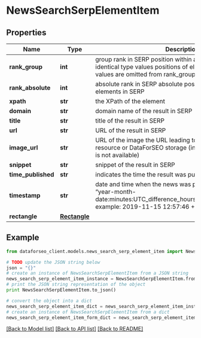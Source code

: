 # NewsSearchSerpElementItem


## Properties

Name | Type | Description | Notes
------------ | ------------- | ------------- | -------------
**rank_group** | **int** | group rank in SERP position within a group of elements with identical type values positions of elements with different type values are omitted from rank_group | [optional] 
**rank_absolute** | **int** | absolute rank in SERP absolute position among all the elements in SERP | [optional] 
**xpath** | **str** | the XPath of the element | [optional] 
**domain** | **str** | domain name of the result in SERP | [optional] 
**title** | **str** | title of the result in SERP | [optional] 
**url** | **str** | URL of the result in SERP | [optional] 
**image_url** | **str** | URL of the image the URL leading to the image on the original resource or DataForSEO storage (in case the original source is not available) | [optional] 
**snippet** | **str** | snippet of the result in SERP | [optional] 
**time_published** | **str** | indicates the time the result was published | [optional] 
**timestamp** | **str** | date and time when the news was published in the format “year-month-date:minutes:UTC_difference_hours:UTC_difference_minutes” example: 2019-11-15 12:57:46 +00:00 | [optional] 
**rectangle** | [**Rectangle**](Rectangle.md) |  | [optional] 

## Example

```python
from dataforseo_client.models.news_search_serp_element_item import NewsSearchSerpElementItem

# TODO update the JSON string below
json = "{}"
# create an instance of NewsSearchSerpElementItem from a JSON string
news_search_serp_element_item_instance = NewsSearchSerpElementItem.from_json(json)
# print the JSON string representation of the object
print NewsSearchSerpElementItem.to_json()

# convert the object into a dict
news_search_serp_element_item_dict = news_search_serp_element_item_instance.to_dict()
# create an instance of NewsSearchSerpElementItem from a dict
news_search_serp_element_item_form_dict = news_search_serp_element_item.from_dict(news_search_serp_element_item_dict)
```
[[Back to Model list]](../README.md#documentation-for-models) [[Back to API list]](../README.md#documentation-for-api-endpoints) [[Back to README]](../README.md)


